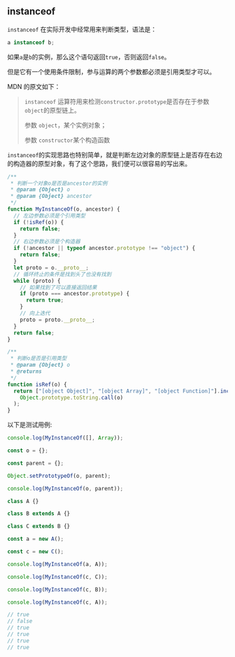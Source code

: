 ## instanceof

`instanceof` 在实际开发中经常用来判断类型，语法是：

```js
a instanceof b;
```

如果`a`是`b`的实例，那么这个语句返回`true`，否则返回`false`。

但是它有一个使用条件限制，参与运算的两个参数都必须是引用类型才可以。

MDN 的原文如下：

> `instanceof` 运算符用来检测`constructor.prototype`是否存在于参数`object`的原型链上。
>
> 参数 `object`，某个实例对象；
>
> 参数 `constructor`某个构造函数

`instanceof`的实现思路也特别简单，就是判断左边对象的原型链上是否存在右边的构造器的原型对象，有了这个思路，我们便可以很容易的写出来。

```js
/**
 * 判断一个对象o是否是ancestor的实例
 * @param {Object} o
 * @param {Object} ancestor
 */
function MyInstanceOf(o, ancestor) {
  // 左边参数必须是个引用类型
  if (!isRef(o)) {
    return false;
  }
  // 右边参数必须是个构造器
  if (!ancestor || typeof ancestor.prototype !== "object") {
    return false;
  }
  let proto = o.__proto__;
  // 循环终止的条件是找到头了也没有找到
  while (proto) {
    // 如果找到了可以直接返回结果
    if (proto === ancestor.prototype) {
      return true;
    }
    // 向上迭代
    proto = proto.__proto__;
  }
  return false;
}

/**
 * 判断o是否是引用类型
 * @param {Object} o
 * @returns
 */
function isRef(o) {
  return ["[object Object]", "[object Array]", "[object Function]"].includes(
    Object.prototype.toString.call(o)
  );
}
```

以下是测试用例:

```js
console.log(MyInstanceOf([], Array));

const o = {};

const parent = {};

Object.setPrototypeOf(o, parent);

console.log(MyInstanceOf(o, parent));

class A {}

class B extends A {}

class C extends B {}

const a = new A();

const c = new C();

console.log(MyInstanceOf(a, A));

console.log(MyInstanceOf(c, C));

console.log(MyInstanceOf(c, B));

console.log(MyInstanceOf(c, A));

// true
// false
// true
// true
// true
// true
```
